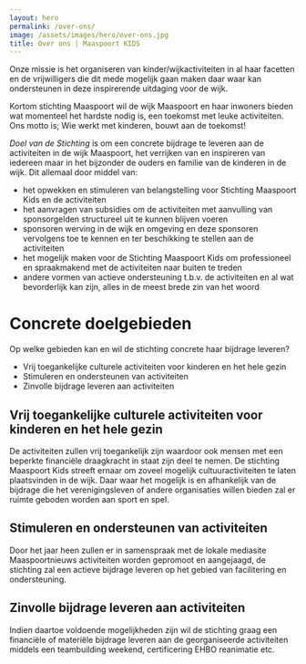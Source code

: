 ```yaml
---
layout: hero
permalink: /over-ons/
image: /assets/images/hero/over-ons.jpg
title: Over ons | Maaspoort KIDS
---
```

Onze missie is het organiseren van kinder/wijkactiviteiten in al haar facetten en de vrijwilligers die dit mede mogelijk
gaan maken daar waar kan ondersteunen in deze inspirerende uitdaging voor de wijk.

Kortom stichting Maaspoort wil de wijk Maaspoort en haar inwoners bieden wat momenteel het hardste nodig is, een
toekomst met leuke activiteiten. Ons motto is; Wie werkt met kinderen, bouwt aan de toekomst!

_Doel van de Stichting_ is om een concrete bijdrage te leveren aan de activiteiten in de wijk Maaspoort, het verrijken
van en inspireren van iedereen maar in het bijzonder de ouders en familie van de kinderen in de wijk. Dit allemaal door
middel van:

- het opwekken en stimuleren van belangstelling voor Stichting Maaspoort Kids en de activiteiten
- het aanvragen van subsidies om de activiteiten met aanvulling van sponsorgelden structureel uit te kunnen blijven
  voeren
- sponsoren werving in de wijk en omgeving en deze sponsoren vervolgens toe te kennen en ter beschikking te stellen aan
  de activiteiten
- het mogelijk maken voor de Stichting Maaspoort Kids om professioneel en spraakmakend met de activiteiten naar buiten
  te treden
- andere vormen van actieve ondersteuning t.b.v. de activiteiten en al wat bevorderlijk kan zijn, alles in de meest
  brede zin van het woord

# Concrete doelgebieden

Op welke gebieden kan en wil de stichting concrete haar bijdrage leveren?

- Vrij toegankelijke culturele activiteiten voor kinderen en het hele gezin
- Stimuleren en ondersteunen van activiteiten
- Zinvolle bijdrage leveren aan activiteiten

## Vrij toegankelijke culturele activiteiten voor kinderen en het hele gezin

De activiteiten zullen vrij toegankelijk zijn waardoor ook mensen met een beperkte financiële draagkracht in staat zijn
deel te nemen. De stichting Maaspoort Kids streeft ernaar om zoveel mogelijk cultuuractiviteiten te laten plaatsvinden
in de wijk. Daar waar het mogelijk is en afhankelijk van de bijdrage die het verenigingsleven of andere organisaties
willen bieden zal er ruimte geboden worden aan sport en spel.

## Stimuleren en ondersteunen van activiteiten

Door het jaar heen zullen er in samenspraak met de lokale mediasite Maaspoortnieuws activiteiten worden gepromoot en
aangejaagd, de stichting zal een actieve bijdrage leveren op het gebied van facilitering en ondersteuning.

## Zinvolle bijdrage leveren aan activiteiten

Indien daartoe voldoende mogelijkheden zijn wil de stichting graag een financiële of materiële bijdrage leveren aan de
georganiseerde activiteiten middels een teambuilding weekend, certificering EHBO reanimatie etc.

